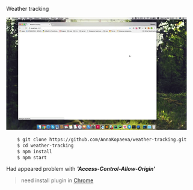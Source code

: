 Weather tracking

![gif](./public/giphy.gif)

```
    $ git clone https://github.com/AnnaKopaeva/weather-tracking.git
    $ cd weather-tracking
    $ npm install
    $ npm start
```

Had appeared problem with ***'Access-Control-Allow-Origin'***

> need install plugin in [Chrome](https://chrome.google.com/webstore/detail/allow-control-allow-origi/nlfbmbojpeacfghkpbjhddihlkkiljbi)